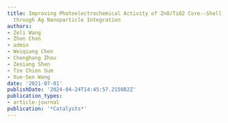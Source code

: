 ```yaml
---
title: Improving Photoelectrochemical Activity of ZnO/TiO2 Core--Shell Nanostructure
  through Ag Nanoparticle Integration
authors:
- Zeli Wang
- Zhen Chen
- admin
- Weiqiang Chen
- Chenghang Zhou
- Zexiang Shen
- Tze Chien Sum
- Xue-Sen Wang
date: '2021-07-01'
publishDate: '2024-04-24T14:45:57.215082Z'
publication_types:
- article-journal
publication: '*Catalysts*'
---
```

